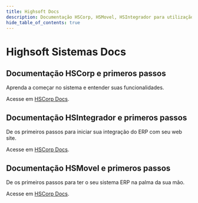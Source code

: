 ```yaml
---
title: Highsoft Docs
description: Documentação HSCorp, HSMovel, HSIntegrador para utilização dos sistemas.
hide_table_of_contents: true
---
```


# Highsoft Sistemas Docs

## Documentação HSCorp e primeros passos

Aprenda a começar no sistema e entender suas funcionalidades.

Acesse em [HSCorp Docs](docs/intro/getting-started).

## Documentação HSIntegrador e primeros passos

De os primeiros passos para iniciar sua integração do ERP com seu web site.

Acesse em [HSCorp Docs](docs/intro/getting-started).

## Documentação HSMovel e primeros passos

De os primeiros passos para ter o seu sistema ERP na palma da sua mão.

Acesse em [HSCorp Docs](docs/intro/getting-started).
